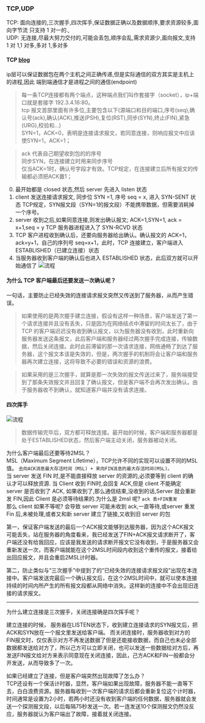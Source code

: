 
### TCP,UDP

TCP: 面向连接的,三次握手,四次挥手,保证数据正确以及数据顺序,要求资源较多,面向字节流 只支持 1 对一的.,  
UDP: 无连接,尽最大努力交付的,可能会丢包,顺序会乱,需求资源少,面向报文,支持 1 对 1,1 对多,多对 1,多对多

#### TCP [blog](https://blog.csdn.net/qzcsu/article/details/72861891)
ip层可以保证数据包在两个主机之间正确传递,但是实际通信的双方其实是主机上的进程,因此 端到端通信才是进程之间的通信(endpoint)  
> 每一条TCP连接都有两个端点，这种端点我们叫作套接字（socket），ip+端口就是套接字 192.3.4.16:80。  
> tcp 报文首部里面有许多位,主要包含以下(源端口和目的端口,序号(seq),确认号(ack),确认(ACK),推送(PSH),复位(RST),同步(SYN),终止(FIN),紧急(URG),校验和...)  
> SYN=1，ACK=0，表明是连接请求报文，若同意连接，则响应报文中应该使SYN=1，ACK=1；




> ack 代表自己期望收到包的的序号  
> 同步SYN，在连接建立时用来同步序号  
> 仅当ACK=1时，确认号字段才有效。TCP规定，在连接建立后所有报文的传输都必须把ACK置1；   

0. 最开始都是 closed 状态,然后 server 先进入 listen 状态
1. client 发送连接请求报文, 同步位 SYN =1, 序号 seq = x, 进入 SYN-SENT 状态 TCP规定，SYN报文段（SYN=1的报文段）不能携带数据，但需要消耗掉一个序号。
2. server 收到之后,如果同意连接,则发出确认报文; ACK=1,SYN=1, ack = x+1,seq = y TCP 服务器进程进入了 SYN-RCVD 状态
3. TCP 客户进程收到确认后，还要向服务器给出确认。确认报文的 ACK=1，ack=y+1，自己的序列号 seq=x+1，此时，TCP 连接建立，客户端进入 ESTABLISHED（已建立连接）状态
4. 当服务器收到客户端的确认后也进入 ESTABLISHED 状态，此后双方就可以开始通信了
   ![流程](https://imgconvert.csdnimg.cn/aHR0cDovL2ltZy5ibG9nLmNzZG4ubmV0LzIwMTcwNjA1MTEwNDA1NjY2?x-oss-process=image/format,png)

#### 为什么 TCP 客户端最后还要发送一次确认呢？

一句话，主要防止已经失效的连接请求报文突然又传送到了服务器，从而产生错误。

> 如果使用的是两次握手建立连接，假设有这样一种场景，客户端发送了第一个请求连接并且没有丢失，只是因为在网络结点中滞留的时间太长了，由于 TCP 的客户端迟迟没有收到确认报文，以为服务器没有收到，此时重新向服务器发送这条报文，此后客户端和服务器经过两次握手完成连接，传输数据，然后关闭连接。此时此前滞留的那一次请求连接，网络通畅了到达了服务器，这个报文本该是失效的，但是，两次握手的机制将会让客户端和服务器再次建立连接，这将导致不必要的错误和资源的浪费。

> 如果采用的是三次握手，就算是那一次失效的报文传送过来了，服务端接受到了那条失效报文并且回复了确认报文，但是客户端不会再次发出确认。由于服务器收不到确认，就知道客户端并没有请求连接。

#### 四次挥手

![流程](https://imgconvert.csdnimg.cn/aHR0cDovL2ltZy5ibG9nLmNzZG4ubmV0LzIwMTcwNjA2MDg0ODUxMjcy?x-oss-process=image/format,png)

> 数据传输完毕后，双方都可释放连接。最开始的时候，客户端和服务器都是处于ESTABLISHED状态，然后客户端主动关闭，服务器被动关闭。


为什么客户端最后还要等待2MSL？  
MSL（Maximum Segment Lifetime），TCP允许不同的实现可以设置不同的MSL值。 `去向ACK消息最大存活时间（MSL) + 来向FIN消息的最大存活时间(MSL)。`  
当 server 发送 FIN 时,是不能直接释放 server 的资源的,必须要等到 client 的确认才可以释放资源.  当 Client 收到 FIN时,会回复 ACK,但是 client 不能确定  
server 是否收到了 ACK, 如果收到了,那么通信结束,没收到的话,Server 就会重新发 FIN,因此 Client 是必须等待结果的.为什么是 2msl 呢? `ack 丢+FIN重发`  
那么 client 如果不等呢? 会导致 server 可能未收到 ack,一直等待,或server 重发 Fin 后,未被处理,或者又和新 server 建立了链接,又收到旧 server 的包   



第一，保证客户端发送的最后一个ACK报文能够到达服务器，因为这个ACK报文可能丢失，站在服务器的角度看来，我已经发送了FIN+ACK报文请求断开了，客户端还没有给我回应，应该是我发送的请求断开报文它没有收到，于是服务器又会重新发送一次，而客户端就能在这个2MSL时间段内收到这个重传的报文，接着给出回应报文，并且会重启2MSL计时器。

第二，防止类似与“三次握手”中提到了的“已经失效的连接请求报文段”出现在本连接中。客户端发送完最后一个确认报文后，在这个2MSL时间中，就可以使本连接持续的时间内所产生的所有报文段都从网络中消失。这样新的连接中不会出现旧连接的请求报文。

------------------------

为什么建立连接是三次握手，关闭连接确是四次挥手呢？  

建立连接的时候， 服务器在LISTEN状态下，收到建立连接请求的SYN报文后，把ACK和SYN放在一个报文里发送给客户端。
而关闭连接时，服务器收到对方的FIN报文时，仅仅表示对方不再发送数据了但是还能接收数据，而自己也未必全部数据都发送给对方了，所以己方可以立即关闭，也可以发送一些数据给对方后，再发送FIN报文给对方来表示同意现在关闭连接，因此，己方ACK和FIN一般都会分开发送，从而导致多了一次。

如果已经建立了连接，但是客户端突然出现故障了怎么办？  
TCP还设有一个保活计时器，显然，客户端如果出现故障，服务器不能一直等下去，白白浪费资源。服务器每收到一次客户端的请求后都会重新复位这个计时器，时间通常是设置为2小时，若两小时还没有收到客户端的任何数据，服务器就会发送一个探测报文段，以后每隔75秒发送一次。若一连发送10个探测报文仍然没反应，服务器就认为客户端出了故障，接着就关闭连接。
